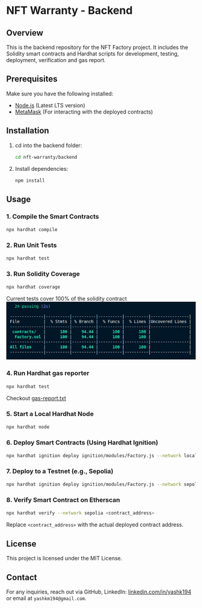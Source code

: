 # NFT Warranty - Backend

## Overview

This is the backend repository for the NFT Factory project. It includes the Solidity smart contracts and Hardhat scripts for development, testing, deployment, verification and gas report.

## Prerequisites

Make sure you have the following installed:

- [Node.js](https://nodejs.org/) (Latest LTS version)
- [MetaMask](https://metamask.io/) (For interacting with the deployed contracts)

## Installation

1. cd into the backend folder:

   ```sh
   cd nft-warranty/backend
   ```

2. Install dependencies:
   ```sh
   npm install
   ```

## Usage

### 1. Compile the Smart Contracts

```sh
npx hardhat compile
```

### 2. Run Unit Tests

```sh
npx hardhat test
```

### 3. Run Solidity Coverage

```sh
npx hardhat coverage
```

Current tests cover 100% of the solidity contract
![Solidity Coverage Result](../screenshots/Test_coverage_screenshot.png)

### 4. Run Hardhat gas reporter

```sh
npx hardhat test
```

Checkout [gas-report.txt](../backend/gas-report.txt)

### 5. Start a Local Hardhat Node

```sh
npx hardhat node
```

### 6. Deploy Smart Contracts (Using Hardhat Ignition)

```sh
npx hardhat ignition deploy ignition/modules/Factory.js --network localhost
```

### 7. Deploy to a Testnet (e.g., Sepolia)

```sh
npx hardhat ignition deploy ignition/modules/Factory.js --network sepolia
```

### 8. Verify Smart Contract on Etherscan

```sh
npx hardhat verify --network sepolia <contract_address>
```

Replace `<contract_address>` with the actual deployed contract address.

## License

This project is licensed under the MIT License.

## Contact

For any inquiries, reach out via GitHub, LinkedIn: [linkedin.com/in/yashk194](https://www.linkedin.com/in/yashk194/) or email at `yashkm194@gmail.com`.
